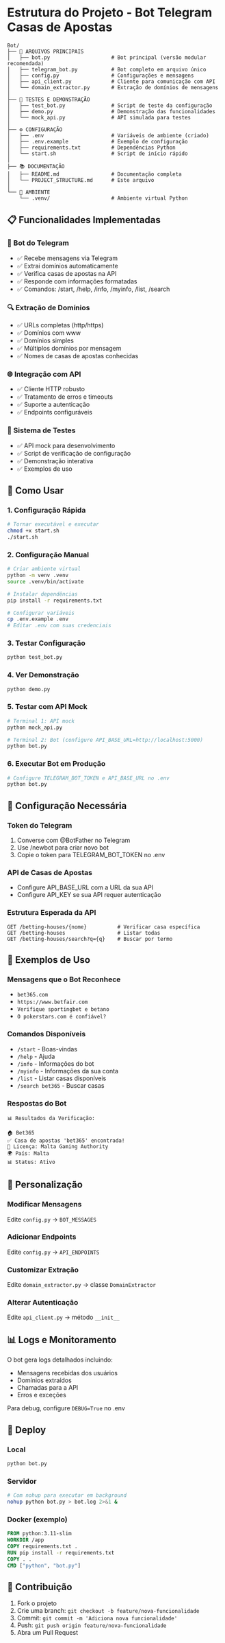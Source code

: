 # Estrutura do Projeto - Bot Telegram Casas de Apostas

```
Bot/
├── 📱 ARQUIVOS PRINCIPAIS
│   ├── bot.py                    # Bot principal (versão modular recomendada)
│   ├── telegram_bot.py           # Bot completo em arquivo único
│   ├── config.py                 # Configurações e mensagens
│   ├── api_client.py             # Cliente para comunicação com API
│   └── domain_extractor.py       # Extração de domínios de mensagens
│
├── 🧪 TESTES E DEMONSTRAÇÃO
│   ├── test_bot.py               # Script de teste da configuração
│   ├── demo.py                   # Demonstração das funcionalidades
│   └── mock_api.py               # API simulada para testes
│
├── ⚙️ CONFIGURAÇÃO
│   ├── .env                      # Variáveis de ambiente (criado)
│   ├── .env.example              # Exemplo de configuração
│   ├── requirements.txt          # Dependências Python
│   └── start.sh                  # Script de início rápido
│
├── 📚 DOCUMENTAÇÃO
│   ├── README.md                 # Documentação completa
│   └── PROJECT_STRUCTURE.md      # Este arquivo
│
└── 🔧 AMBIENTE
    └── .venv/                    # Ambiente virtual Python
```

## 📋 Funcionalidades Implementadas

### 🤖 Bot do Telegram
- ✅ Recebe mensagens via Telegram
- ✅ Extrai domínios automaticamente
- ✅ Verifica casas de apostas na API
- ✅ Responde com informações formatadas
- ✅ Comandos: /start, /help, /info, /myinfo, /list, /search

### 🔍 Extração de Domínios
- ✅ URLs completas (http/https)
- ✅ Domínios com www
- ✅ Domínios simples
- ✅ Múltiplos domínios por mensagem
- ✅ Nomes de casas de apostas conhecidas

### 🌐 Integração com API
- ✅ Cliente HTTP robusto
- ✅ Tratamento de erros e timeouts
- ✅ Suporte a autenticação
- ✅ Endpoints configuráveis

### 🧪 Sistema de Testes
- ✅ API mock para desenvolvimento
- ✅ Script de verificação de configuração
- ✅ Demonstração interativa
- ✅ Exemplos de uso

## 🚀 Como Usar

### 1. Configuração Rápida
```bash
# Tornar executável e executar
chmod +x start.sh
./start.sh
```

### 2. Configuração Manual
```bash
# Criar ambiente virtual
python -m venv .venv
source .venv/bin/activate

# Instalar dependências
pip install -r requirements.txt

# Configurar variáveis
cp .env.example .env
# Editar .env com suas credenciais
```

### 3. Testar Configuração
```bash
python test_bot.py
```

### 4. Ver Demonstração
```bash
python demo.py
```

### 5. Testar com API Mock
```bash
# Terminal 1: API mock
python mock_api.py

# Terminal 2: Bot (configure API_BASE_URL=http://localhost:5000)
python bot.py
```

### 6. Executar Bot em Produção
```bash
# Configure TELEGRAM_BOT_TOKEN e API_BASE_URL no .env
python bot.py
```

## 📝 Configuração Necessária

### Token do Telegram
1. Converse com @BotFather no Telegram
2. Use /newbot para criar novo bot
3. Copie o token para TELEGRAM_BOT_TOKEN no .env

### API de Casas de Apostas
- Configure API_BASE_URL com a URL da sua API
- Configure API_KEY se sua API requer autenticação

### Estrutura Esperada da API
```
GET /betting-houses/{nome}          # Verificar casa específica
GET /betting-houses                 # Listar todas
GET /betting-houses/search?q={q}    # Buscar por termo
```

## 🎯 Exemplos de Uso

### Mensagens que o Bot Reconhece
- `bet365.com`
- `https://www.betfair.com`
- `Verifique sportingbet e betano`
- `O pokerstars.com é confiável?`

### Comandos Disponíveis
- `/start` - Boas-vindas
- `/help` - Ajuda
- `/info` - Informações do bot
- `/myinfo` - Informações da sua conta
- `/list` - Listar casas disponíveis
- `/search bet365` - Buscar casas

### Respostas do Bot
```
📊 Resultados da Verificação:

🏠 Bet365
✅ Casa de apostas 'bet365' encontrada!
📜 Licença: Malta Gaming Authority
🌍 País: Malta
📊 Status: Ativo
```

## 🔧 Personalização

### Modificar Mensagens
Edite `config.py` → `BOT_MESSAGES`

### Adicionar Endpoints
Edite `config.py` → `API_ENDPOINTS`

### Customizar Extração
Edite `domain_extractor.py` → classe `DomainExtractor`

### Alterar Autenticação
Edite `api_client.py` → método `__init__`

## 📊 Logs e Monitoramento

O bot gera logs detalhados incluindo:
- Mensagens recebidas dos usuários
- Domínios extraídos
- Chamadas para a API
- Erros e exceções

Para debug, configure `DEBUG=True` no .env

## 🚀 Deploy

### Local
```bash
python bot.py
```

### Servidor
```bash
# Com nohup para executar em background
nohup python bot.py > bot.log 2>&1 &
```

### Docker (exemplo)
```dockerfile
FROM python:3.11-slim
WORKDIR /app
COPY requirements.txt .
RUN pip install -r requirements.txt
COPY . .
CMD ["python", "bot.py"]
```

## 🤝 Contribuição

1. Fork o projeto
2. Crie uma branch: `git checkout -b feature/nova-funcionalidade`
3. Commit: `git commit -m 'Adiciona nova funcionalidade'`
4. Push: `git push origin feature/nova-funcionalidade`
5. Abra um Pull Request
